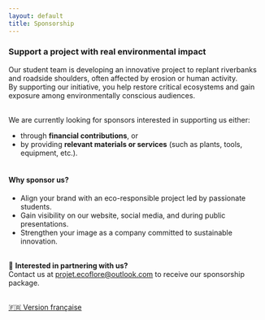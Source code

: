 ```yaml
---
layout: default
title: Sponsorship
---
```

### Support a project with real environmental impact<br>

Our student team is developing an innovative project to replant riverbanks and roadside shoulders, often affected by erosion or human activity.<br>
By supporting our initiative, you help restore critical ecosystems and gain exposure among environmentally conscious audiences.<br><br>

We are currently looking for sponsors interested in supporting us either:<br>
- through **financial contributions**, or<br>
- by providing **relevant materials or services** (such as plants, tools, equipment, etc.).<br><br>

#### Why sponsor us?<br>
- Align your brand with an eco-responsible project led by passionate students.<br>
- Gain visibility on our website, social media, and during public presentations.<br>
- Strengthen your image as a company committed to sustainable innovation.<br><br>

📩 **Interested in partnering with us?**<br>
Contact us at [projet.ecoflore@outlook.com](mailto:projet.ecoflore@outlook.com) to receive our sponsorship package.<br><br>

[🇫🇷 Version française](/fr/commandites.md)
